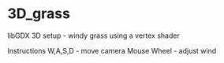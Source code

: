 # 3D_grass
libGDX 3D setup - windy grass using a vertex shader

Instructions
W,A,S,D - move camera
Mouse Wheel - adjust wind
